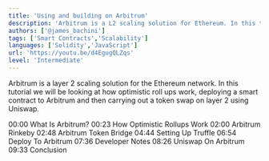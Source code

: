 ```yaml
---
title: 'Using and building on Arbitrum'
description: 'Arbitrum is a L2 scaling solution for Ethereum. In this tutorial we will be looking at how optimistic roll ups work, deploying a contract and then carrying out a swap on L2.'
authors: ['@james_bachini']
tags: ['Smart Contracts','Scalability']
languages: ['Solidity','JavaScript']
url: 'https://youtu.be/d4EgugQLZqs'
level: 'Intermediate'
---
```


Arbitrum is  a layer 2 scaling solution for the Ethereum network. In this tutorial we will be looking at how optimistic roll ups work, deploying a smart contract to Arbitrum and then carrying out a token swap on layer 2 using Uniswap.

00:00 What Is Arbitrum?
00:23 How Optimistic Rollups Work
02:00 Arbitrum Rinkeby
02:48 Arbitrum Token Bridge
04:44 Setting Up Truffle
06:54 Deploy To Arbitrum
07:36 Developer Notes
08:26 Uniswap On Arbitrum
09:33 Conclusion